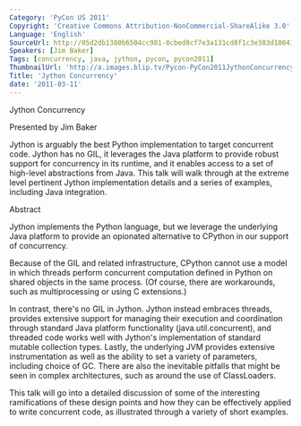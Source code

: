 ```yaml
---
Category: 'PyCon US 2011'
Copyright: 'Creative Commons Attribution-NonCommercial-ShareAlike 3.0'
Language: 'English'
SourceUrl: http://05d2db1380b6504cc981-8cbed8cf7e3a131cd8f1c3e383d10041.r93.cf2.rackcdn.com/pycon-us-2011/388_jython-concurrency.mp4
Speakers: [Jim Baker]
Tags: [concurrency, java, jython, pycon, pycon2011]
ThumbnailUrl: 'http://a.images.blip.tv/Pycon-PyCon2011JythonConcurrency940.png'
Title: 'Jython Concurrency'
date: '2011-03-11'
---
```

Jython Concurrency

Presented by Jim Baker

Jython is arguably the best Python implementation to target concurrent code.
Jython has no GIL, it leverages the Java platform to provide robust support
for concurrency in its runtime, and it enables access to a set of high-level
abstractions from Java. This talk will walk through at the extreme level
pertinent Jython implementation details and a series of examples, including
Java integration.

Abstract

Jython implements the Python language, but we leverage the underlying Java
platform to provide an opionated alternative to CPython in our support of
concurrency.

Because of the GIL and related infrastructure, CPython cannot use a model in
which threads perform concurrent computation defined in Python on shared
objects in the same process. (Of course, there are workarounds, such as
multiprocessing or using C extensions.)

In contrast, there's no GIL in Jython. Jython instead embraces threads,
provides extensive support for managing their execution and coordination
through standard Java platform functionality (java.util.concurrent), and
threaded code works well with Jython's implementation of standard mutable
collection types. Lastly, the underlying JVM provides extensive
instrumentation as well as the ability to set a variety of parameters,
including choice of GC. There are also the inevitable pitfalls that might be
seen in complex architectures, such as around the use of ClassLoaders.

This talk will go into a detailed discussion of some of the interesting
ramifications of these design points and how they can be effectively applied
to write concurrent code, as illustrated through a variety of short examples.
